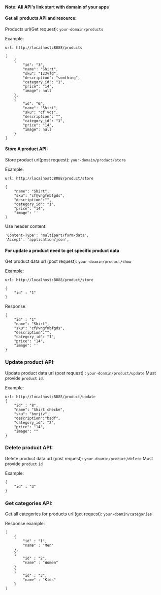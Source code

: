 #### Note: All API's link start with domain of your apps 
#### Get all products API and resource: 
Products url(Get request):  ```your-domain/products```

Example: 
```
url: http://localhost:8088/products

[
    {
        "id": "3",
        "name": "Shirt",
        "sku": "123vfd",
        "description": "somthing",
        "category_id": "1",
        "price": "14",
        "image": null
    },
    {
        "id": "6",
        "name": "Shirt",
        "sku": "cf vds",
        "description": "",
        "category_id": "1",
        "price": "14",
        "image": null
    }
]
```
#### Store A product API:
Store product url(post request):  ```your-domain/product/store```

Example:
```
url: http://localhost:8088/product/store

{
    "name": "Shirt",
    "sku": "cf@vngfnbfgds",
    "description":"",
    "category_id": "1",
    "price": "14",
    "image": ''
}
```
Use header content:
```
'Content-Type': 'multipart/form-data',
'Accept': 'application/json',
```
#### For update a product need to get specific product data
Get product data url (post request): ```your-doamin/product/show```

Example:
```
url: http://localhost:8088/product/store

{
    "id" : "1"
}
```

Response: 
```
{
    "id" : "1"
    "name": "Shirt",
    "sku": "cf@vngfnbfgds",
    "description":"",
    "category_id": "1",
    "price": "14",
    "image": ''
}
```
### Update product API:
Update product data url (post request) : ```your-doamin/product/update```
Must provide `product` `id`.

Example: 
```
url: http://localhost:8088/product/update
{
    "id" : "8",
    "name": "Shirt checke",
    "sku": "bnrjiv",
    "description":"bzdf",
    "category_id": "2",
    "price": "14",
    "image": ""
}
```

### Delete product API:
Delete product data url (post request): ```your-doamin/product/delete```
Must provide ``product`` ``id``

Example:
```
{
    "id" : "3"
}
```

### Get categories API:
Get all categories for products url (get request): ```your-doamin/categories```

Response example:
```
[
    {
        "id" : "1",
        "name" : "Men"
    },
    {
        "id" : "2",
        "name" : "Women"
    }
    {
        "id" : "3",
        "name" : "Kids"
    }
]
```
